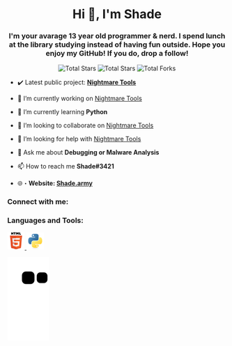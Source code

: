 <h1 align="center">Hi 👋, I'm Shade</h1>
<h3 align="center">I'm your avarage 13 year old programmer & nerd. I spend lunch at the library studying instead of having fun outside. Hope you enjoy my GitHub! If you do, drop a follow!</h3>

<p align="center">
<img src="https://komarev.com/ghpvc/?username=Shade3421&label=Total%20Views&color=b700bf&style=flat" alt="Total Stars" />
<img src="https://img.shields.io/badge/dynamic/json?&label=Total%20Stars&color=ff0000&style=flat&style=for-the-badge&query=%24.stars&url=https://api.github-star-counter.workers.dev/user/Shade3421" alt="Total Stars" ></a>
<img src="https://img.shields.io/badge/dynamic/json?&label=Total%20Forks&color=ff7700&style=flat&style=for-the-badge&query=%24.forks&url=https://api.github-star-counter.workers.dev/user/Shade3421" alt="Total Forks"></a> </p>

- ✔️ Latest public project: **[Nightmare Tools](https://github.com/Shade3421/Nightmare-Tools)**

- 🔭 I’m currently working on [Nightmare Tools](https://github.com/Shade3421/Nightmare-Tools)

- 🌱 I’m currently learning **Python**

- 👯 I’m looking to collaborate on [Nightmare Tools](https://github.com/Shade3421/Nightmare-Tools)

- 🤝 I’m looking for help with [Nightmare Tools](https://github.com/Shade3421/Nightmare-Tools)

- 💬 Ask me about **Debugging or Malware Analysis**

- 📫 How to reach me **Shade#3421**

- 🌐・**Website: [Shade.army](https://shade.army)**

<h3 align="left">Connect with me:</h3>
<p align="left">
</p>

<h3 align="left">Languages and Tools:</h3>
<p align="left"> <a href="https://www.w3.org/html/" target="_blank" rel="noreferrer"> <img src="https://raw.githubusercontent.com/devicons/devicon/master/icons/html5/html5-original-wordmark.svg" alt="html5" width="40" height="40"/> </a> <a href="https://www.python.org" target="_blank" rel="noreferrer"> <img src="https://raw.githubusercontent.com/devicons/devicon/master/icons/python/python-original.svg" alt="python" width="40" height="40"/> </a> </p>

<img align="center" src="https://github.com/rafaballerini/rafaballerini/blob/output/github-contribution-grid-snake.svg" alt="Snook hehe"/>
